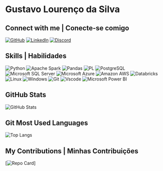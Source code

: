 # Gustavo Lourenço da Silva

## Connect with me | Conecte-se comigo
[![GitHub](https://img.shields.io/badge/GitHub-100000?style=for-the-badge&logo=github&logoColor=white)](https://github.com/gustavolsilva)
[![LinkedIn](https://img.shields.io/badge/LinkedIn-0077B5?style=for-the-badge&logo=linkedin&logoColor=white)](https://www.linkedin.com/in/gustavolourenco/)
[![Discord](https://img.shields.io/badge/Discord-5865F2?style=for-the-badge&logo=discord&logoColor=white)](https://discord.com/channels/@gustavolourenco/)

## Skills | Habilidades
![Python](https://img.shields.io/badge/python-3670A0?style=for-the-badge&logo=python&logoColor=ffdd54)
![Apache Spark](https://img.shields.io/badge/Apache_Spark-FFFFFF?style=for-the-badge&logo=apachespark&logoColor=#E35A16)
![Pandas](https://img.shields.io/badge/Pandas-2C2D72?style=for-the-badge&logo=pandas&logoColor=white)
![PL](https://img.shields.io/badge/PL%2FSQL-FFFFFF?style=for-the-badge&logo=oracle&logoColor=FF0000&labelColor=FFFFFF&color=FF0000)
![PostgreSQL](https://img.shields.io/badge/PostgreSQL-000?style=for-the-badge&logo=postgresql)
![Microsoft SQL Server](https://img.shields.io/badge/Microsoft_SQL_Server-CC2927?style=for-the-badge&logo=microsoft-sql-server&logoColor=white)
![Microsoft Azure](https://img.shields.io/badge/microsoft%20azure-0089D6?style=for-the-badge&logo=microsoft-azure&logoColor=white)
![Amazon AWS](https://img.shields.io/badge/Amazon_AWS-FF9900?style=for-the-badge&logo=amazonaws&logoColor=white)
![Databricks](https://img.shields.io/badge/Databricks-FF3621?style=for-the-badge&logo=Databricks&logoColor=white)
![Linux](https://img.shields.io/badge/Linux-000?style=for-the-badge&logo=linux&logoColor=FCC624)
![Windows](https://img.shields.io/badge/Windows-000?style=for-the-badge&logo=windows&logoColor=2CA5E0)
![Git](https://img.shields.io/badge/GIT-E44C30?style=for-the-badge&logo=git&logoColor=white)
![Vscode](https://img.shields.io/badge/Vscode-007ACC?style=for-the-badge&logo=visual-studio-code&logoColor=white)
![Microsoft Power BI](https://img.shields.io/badge/PowerBI-F2C811?style=for-the-badge&logo=Power%20BI&logoColor=white)

## GitHub Stats
![GitHub Stats](https://github-readme-stats.vercel.app/api?username=gustavolsilva&theme=transparent&bg_color=000&border_color=30A3DC&show_icons=true&icon_color=30A3DC&title_color=E94D5F&hide_title=true&text_color=FFF&hide=stars)

## Git Most Used Languages
![Top Langs](https://github-readme-stats-git-masterrstaa-rickstaa.vercel.app/api/top-langs/?username=gustavolsilva&layout=compact&bg_color=000&border_color=30A3DC&title_color=E94D5F&text_color=FFF&hide_title=true)

## My Contributions | Minhas Contribuições
[![Repo Card](https://github-readme-stats.vercel.app/api/pin/?username=gustavolsilva&repo=dio-lab-open-source&bg_color=000&)]
